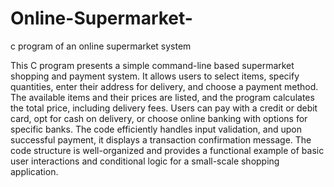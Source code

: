 # Online-Supermarket-
c program of an online supermarket system

This C program presents a simple command-line based supermarket shopping and payment system. It allows users to select items, specify quantities, enter their address for delivery, and choose a payment method. The available items and their prices are listed, and the program calculates the total price, including delivery fees. Users can pay with a credit or debit card, opt for cash on delivery, or choose online banking with options for specific banks. The code efficiently handles input validation, and upon successful payment, it displays a transaction confirmation message. The code structure is well-organized and provides a functional example of basic user interactions and conditional logic for a small-scale shopping application.
